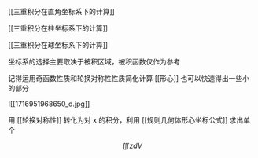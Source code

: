 ---
---

[[三重积分在直角坐标系下的计算]]

[[三重积分在柱坐标系下的计算]]

[[三重积分在球坐标系下的计算]]

坐标系的选择主要取决于被积区域，被积函数仅作为参考

记得运用奇函数性质和轮换对称性性质简化计算 [[形心]] 也可以快速得出一些小的部分

![[1716951968650_d.jpg]]

用 [[轮换对称性]] 转化为对 x 的积分，利用 [[规则几何体形心坐标公式]] 求出单个

$$
\iiint zdV
$$
